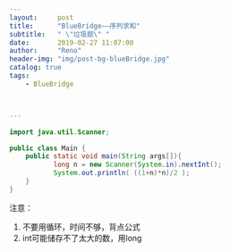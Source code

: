 ```yaml
---
layout:     post
title:      "BlueBridge——序列求和"
subtitle:   " \"垃圾题\" "
date:       2019-02-27 11:07:00
author:     "Reno"
header-img: "img/post-bg-blueBridge.jpg"
catalog: true
tags:
    - BlueBridge



---
```


```java
import java.util.Scanner;

public class Main {
	public static void main(String args[]){
		   long n = new Scanner(System.in).nextInt();
	       System.out.println( ((1+n)*n)/2 );
	}
}
```

注意：

1. 不要用循环，时间不够，背点公式
2. int可能储存不了太大的数，用long

